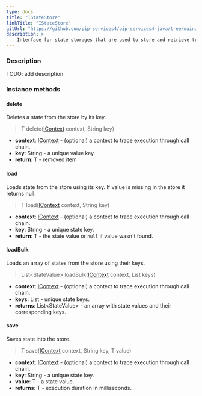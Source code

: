 ```yaml
---
type: docs
title: "IStateStore"
linkTitle: "IStateStore"
gitUrl: "https://github.com/pip-services4/pip-services4-java/tree/main/pip-services4-logic-java"
description: >
    Interface for state storages that are used to store and retrieve transaction states.
---
```


### Description

TODO: add description

### Instance methods

#### delete
Deletes a state from the store by its key.

> <T> T delete([IContext](../../../components/context/icontext) context, String key)

- **context**: [IContext](../../../components/context/icontext) - (optional) a context to trace execution through call chain.
- **key**: String - a unique value key.
- **return**: <T> T - removed item


#### load
Loads state from the store using its key.
If value is missing in the store it returns null.

> <T> T load([IContext](../../../components/context/icontext) context, String key)

- **context**: [IContext](../../../components/context/icontext) - (optional) a context to trace execution through call chain.
- **key**: String - a unique state key.
- **return**: <T> T - the state value or `null` if value wasn't found.


#### loadBulk
Loads an array of states from the store using their keys.

> <T> List<StateValue<T>> loadBulk([IContext](../../../components/context/icontext) context, List<String> keys)

- **context**: [IContext](../../../components/context/icontext) - (optional) a context to trace execution through call chain.
- **keys**: List<String> - unique state keys.
- **returns**: List<StateValue<T>> - an array with state values and their corresponding keys.


#### save
Saves state into the store.

> <T> T save([IContext](../../../components/context/icontext) context, String key, T value)

- **context**: [IContext](../../../components/context/icontext) - (optional) a context to trace execution through call chain.
- **key**: String - a unique state key.
- **value**: T - a state value.
- **returns**: <T> T - execution duration in milliseconds.

